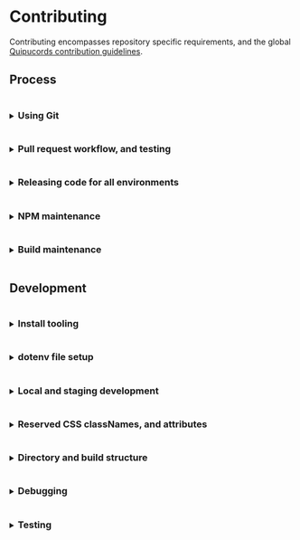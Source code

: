 # Contributing
Contributing encompasses repository specific requirements, and the global [Quipucords contribution guidelines](https://github.com/quipucords/quipucords/blob/main/CONTRIBUTING.md).

## Process
<details>
<summary><h3 style="display: inline-block">Using Git</h3></summary>

Quipucords-UI makes use of
- GitHub's fork and pull workflow.
- A linear commit process and rebasing.

> Instead of relying on GitHub merge commits and squashing, we recommend breaking down changes into smaller, independent commits.

> Working directly on the main repository is discouraged.

#### Branch syncing
Linear commit history for Quipucords-UI makes syncing concise
- `dev` is always rebased from `main`
  - typically after a release
  - or in prep for a fast-forward of `main`
- `main` is fast-forwarded from `dev`
  - typically when commits are prepared for release

</details>

<details>
<summary><h3 style="display: inline-block">Pull request workflow, and testing</h3></summary>

All development work should be handled through GitHub's fork and pull workflow.

#### Setting up a pull request
When multiple developers are contributing features, development pull requests (PRs) should be opened against the `dev` branch. PRs directly to `main` are discouraged, 
Exceptions are allowed, but it is important to ensure that updates to the `main` branch are also rebased against the `dev` branch.

> If your pull request work contains any of the following warning signs
>  - out of sync commits (is not rebased against the `base branch`)
>  - poorly structured commits and messages
>  - any one commit relies on other commits to work at all, in the same pull request
>  - dramatic file restructures that attempt complex behavior
>  - missing, relaxed, or removed unit tests
>  - dramatic unit test snapshot updates
>  - affects any file not directly associated with the issue being resolved
>  - affects "many" files
>
> You may be encouraged to restructure your commits to help in review.

#### Pull request commits, messaging

Your pull request should contain Git commit messaging that follows the use of [conventional commit types](https://www.conventionalcommits.org/)
to provide consistent history and help generate [CHANGELOG.md](./CHANGELOG.md) updates.

Commit messages follow three basic guidelines
- No more than `65` characters for the first line
- If your pull request has more than a single commit you should include the pull request number in your message using the below format. This additional copy is not counted towards the `65` character limit.
  ```
  [message] (#1234)
  ```

  You can also include the pull request number on a single commit, but
  GitHub will automatically apply the pull request number when the
  `squash` button is used on a pull request.

- Commit message formats follow the structure
  ```
  <type>(<scope>): <issue number><description>
  ```
  Where
  - Type = the type of work the commit resolves.
    - Basic types include `feat` (feature), `fix`, `chore`, `build`.
    - See [conventional commit types](https://www.conventionalcommits.org/) for additional types.
  - Scope = **optional** area of code affected.
    - Can be a directory or filenames
    - Does not have to encompass all file names affected
  - Issue number = the Jira issue number
    - Currently, the prefix `dis-[issue number]` can be used in place of `discovery-[issue number]`
  - Description = what the commit work encompasses

  Example
  ```
  feat(scans): dis-123 activate foo against bar
  ```
> Not all commits need an issue number. But it is encouraged you attempt to associate
> a commit with an issue for tracking. In a scenario where no issue is available
> exceptions can be made for `fix`, `chore`, and `build`.

#### Pull request test failures
Creating a pull request activates the following checks through GitHub actions.
- Commit message linting, see [commit_lint.yml](./.github/workflows/commit_lint.yml)
- Pull request code linting, unit tests and repo-level integration tests, see [integration.yml](./.github/workflows/integration.yml)

For additional information on failures for
- Commit messages, see [Pull request commits, messaging](#pull-request-commits-messaging)
- Code documentation, see [Updating code documentation]()
- Pull request code, see [Updating unit tests during development]()

> To resolve failures for any GitHub actions make sure you first review the results of the test by
clicking the `checks` tab on the related pull request.

> Caching for GitHub actions and NPM packages is active. This caching allows subsequent pull request
> updates to avoid reinstalling yarn dependencies.
>
> Occasionally test failures can occur after recent NPM package updates either in the pull request
> itself or in a prior commit to the pull request. The most common reason for this failure presents when
> a NPM package has changed its support for different versions of NodeJS and those packages are updated
> in the `dev` branch.
>
> If test failures are happening shortly after a NPM package update you may need to clear the
> GitHub actions cache and restart the related tests.

</details>

<details>
<summary><h3 style="display: inline-block">Releasing code for all environments</h3></summary>

Quipucords-UI makes use of release artifacts.

> After pushing code, or tagging, a repository GitHub action starts the process of creating artifacts.

#### Release artifacts
To create release artifacts a maintainer must run the release commit process locally.

   ```
   local main repo, main branch -> release commit -> origin main -> tag -> GitHub action
   ```

1. clone the main repository, within the repo confirm you're on the `main` branch and **SYNCED** with `origin` `main`
1. run
   1. `$ git checkout main`
   1. `$ yarn`
   1. `$ yarn release --dry-run` to confirm the release output version and commits.
   1. `$ yarn release` to generate the commit and file changes.

      >If the version recommended should be different you can run the command with an override version following a semver format
      >  ```
      >  $ yarn release --override X.X.X
      >  ``` 
1. Confirm you now have a release commit with the format `chore(release): X.X.X` and there are updates to
   - [`package.json`](./package.json)
   - [`CHANGELOG.md`](./CHANGELOG.md)

   If there are issues with the file updates you can correct them and squish any fixes into the `chore(release): X.X.X` commit
1. Push the **SINGLE** commit to `origin` `main`
1. Using the [Quipucords-UI GitHub releases interface](https://github.com/RedHatInsights/quipucords-ui/releases)
   1. Draft a new release from `main` confirming you are aligned with the `chore(release): X.X.X` commit hash
   1. Create the new tag using the **SAME** semver version created by the release commit, i.e. `X.X.X`.

   > To avoid issues with inconsistent Git tagging use it is recommended you use the GitHub releases interface.

</details>

<details>
<summary><h3 style="display: inline-block">NPM maintenance</h3></summary>

#### Cycle for updating NPMs
Our schedule for updating NPMs
- dependabot running once a month on low level packages that require only testing confirmation to pass
- 1x a month: running our aggregated dependency update script for all low level packages that require only testing confirmation
  - `$ yarn build:deps`
- 1x a month: running updates on NPMs that require additional visual confirmation, this includes...
  - dependency-name: "@patternfly/*"

#### Process for updating NPMs
To update packages in bulk there are 2 pre-defined paths, "basic" and "core".

> It is **highly discouraged** that you rely on updating the `yarn.lock` file only. This creates long-term issues when NPM references in `package.json` potentially require specific
> dependencies, or have built around specific package functionality that could be inadvertently altered by updating a dependencies' dependency. Update `package.json` packages instead.
>
> To review where a NPM package resource parent in `package.json` is... within the repo context run `$ npm ls [package name]`. This can help provide you with a dependency tree of resources in `package.json` that should
> be updated.

##### Basic NPM updates

1. Clone the repository locally, or bring your fork up-to-date with the development branch. [Make sure development tooling is installed](#install-tooling).
1. Open a terminal instance in the repository context and run
    ```
    $ yarn build:deps
    ```
   This will cycle through ALL basic NPM dependencies, running both unit tests, build and local integration checks. If
   any errors are throw the package update is skipped.
1. After the updates have completed **YOU MUST VISUALLY CONFIRM** the updates were successful by running both local development start scripts.
   - Visually confirm that local development still functions and can be navigated with...
      1. Start VPN, and make sure Docker/Podman is running.
      1. Run
         ```
         $ yarn start
         ```
   - Visually confirm that staging development still functions and can be navigated with...
      1. Start VPN, and make sure Docker/Podman is running.
      1. Run
         ```
         $ yarn start:stage
         ```
1. After you've confirmed everything is functioning correctly, check and commit the related changes to `package.json` and `yarn.lock`, then open a pull request towards the development branch.
> If any part of the "basic path" process fails you'll need to figure out which NPM is the offender and remove it from the update. OR resolve to fix the issue
> since future updates will be affected by skipping any package update.
> A `dependency-update-log.txt" file is generated in the root of the repository after each run of `$ yarn build:deps` this should contain a listing of the skipped packages.

##### Core NPM updates
1. Clone the repository locally, or bring your fork up-to-date with the development branch. [Make sure development tooling is installed](#install-tooling).
1. Open a terminal instance in the repository context and run
    ```
    $ yarn build:deps-core
    ```
   This will cycle through ALL core NPM dependencies, running both unit tests, build and local integration checks. If
   any errors are throw the package update is skipped.
1. After the updates have completed **YOU MUST VISUALLY CONFIRM** the updates were successful by running both local development start scripts.
   - Visually confirm that local development still functions and can be navigated with...
      1. Start VPN, and make sure Docker/Podman is running.
      1. Run
         ```
         $ yarn start
         ```
  - Visually confirm that staging development still functions and can be navigated with...
     1. Start VPN, and make sure Docker/Podman is running.
     1. Run
        ```
        $ yarn start:stage
        ```
1. After you've confirmed everything is functioning correctly, check and commit the related changes to `package.json` and `yarn.lock`, then open a pull request towards the development branch.
> If any part of the "core path" process fails you'll need to figure out which NPM is the offender and remove it from the update. OR resolve to fix the issue
> since future updates will be affected by skipping potentially any package update.
> A `dependency-update-log.txt" file is generated in the root of the repository after each run of `$ yarn build:deps-core` this should contain a listing of the skipped packages.

##### Manual NPM updates
This is the slowest part of package updates. If any packages are skipped during the "basic" and "core" automation runs. Those packages will need to be updated manually.
1. Clone the repository locally, or bring your fork up-to-date, with the development branch. [Make sure development tooling is installed](#install-tooling).
1. Remove/delete the `node_modules` directory (there may be differences between branches that create package alterations)
1. Run
   ```
   $ yarn
   ```
   To re-install the baseline packages.
1. Start working your way down the list of `dependencies` and `devDependencies` in [`package.json`](./package.json). It is normal to start on the `dev-dependencies` since the related NPMs support build process. Build process updates, short of a semver major/minor, generally do not break the application.
   > Some text editors fill in the next available NPM package version when you go to modify the package version. If this isn't available you can always use [NPM directly](https://www.npmjs.com/)... start searching =).
1. After each package version update in [`package.json`](./package.json) you'll run the follow scripts
   - `$ yarn test`, if it fails you'll need to run `$ yarn test:dev` and update the related tests
   - `$ yarn build`, if it fails you'll need to run `$ yarn test:integration-dev` and update the related tests
   - Make sure Docker/Podman is running, then type `$ yarn start`. Confirm that staging run is still accessible and that no design alterations have happened. Fix accordingly.
   - Make sure Docker/Podman is running, then type `$ yarn start:stage`. Confirm that staging run is still accessible and that no design alterations have happened. Fix accordingly.
1. If the package is now working commit the change and move on to the next package.
   - If the package fails, or you want to skip the update, take the minimally easy path and remove/delete `node_modules` then rollback `yarn.lock` **BEFORE** you run the next package update.
> There are alternatives to resetting `node_modules`, we're providing the most direct path.
>
> Not updating a package is not the end-of-the-world. A package is not going to randomly break because you haven't updated to the latest version.

> Security warnings on NPM packages should be reviewed on a "per-alert basis" since **they generally do not make a distinction between build resources and what is within the applications compiled output**. Blindly following a security
> update recommendation is not always the optimal path.

</details>

<details>
<summary><h3 style="display: inline-block">Build maintenance</h3></summary>

- Webpack configuration. The build uses configuration combined with NPM scripts found in [`package.json`](./package.json).
  - Webpack build files
    - [`./config`](./config)
    - [`./scripts/post.sh`](./scripts/post.sh)
    - [`./scripts/pre.sh`](./scripts/pre.sh)
- GitHub Actions
  - Action files
    - [`./.github/workflows`](.github/workflows)
  - Related script files
    - [`./.scripts/actions.commit.js`](./scripts/actions.commit.js)
</details>

## Development
<details>
<summary><h3 style="display: inline-block">Install tooling</h3></summary>

Before developing you'll need to install:
* [NodeJS and NPM](https://nodejs.org/)
* [Docker](https://docs.docker.com/desktop/)
  * Alternatively, you can try [Podman](https://github.com/containers/podman). [Homebrew](https://brew.sh/) can be used for the install `$ brew install podman`
* And [Yarn](https://yarnpkg.com)

#### OS support
The tooling for Quipucords-UI is `Mac OS` centered.

While some aspects of the tooling have been expanded for Linux there may still be issues. It is encouraged that OS tooling
changes are contributed back while maintaining existing `Mac OS` functionality.

If you are unable to test additional OS support it is imperative that code reviews take place before integrating/merging build changes.

#### NodeJS and NPM
The Quipucords-UI build attempts to align to the current NodeJS LTS version. It is possible to test future versions of NodeJS LTS. See CI Testing for more detail.

#### Docker and Mac
Setting [Docker](https://docs.docker.com/desktop/) up on a Mac? Install the appropriate package. Confirm everything installed correctly by trying these steps.
1. In a terminal instance run
   ```
   $ docker run hello-world
   ```

Reference the Docker documentation for additional installation help.

#### Docker and Linux
Setting Docker up on a Linux machine may include additional steps.
* [Docker on Linux](https://docs.docker.com/desktop/install/linux-install/)

Reference the Docker documentation for additional installation help.

#### Yarn
Once you've installed NodeJS you can use NPM to perform the [Yarn](https://yarnpkg.com) install

  ```
  $ npm install yarn -g
  ``` 
</details>

<details>
<summary><h3 style="display: inline-block">dotenv file setup</h3></summary>

"dotenv" files contain shared configuration settings across the Quipucords-UI code and build structure. These settings are imported through [helpers](./src/common/helpers.js), or through other various `process.env.[dotenv parameter names]` within the code or build.

#### Setup basic dotenv files
Before you can start any local development you need to relax permissions associated with the platform. This
affects various aspects of both `local` and `stage` development.

1. Create a local dotenv file in the root of `Quipucords-UI` called `.env.local` and add the following contents
    ```
    REACT_APP_DEBUG_MIDDLEWARE=true
    ```

#### Advanced dotenv files
The dotenv files are structured to cascade each additional dotenv file settings from a root `.env` file.
```
 .env = base dotenv file settings
 .env.local = a gitignored file to allow local settings overrides
 .env -> .env.development = local run development settings that enhances the base .env settings file
 .env -> .env.staging = local run staging settings that enhances the base .env settings file
 .env -> .env.production = build modifications associated with all environments
 .env -> .env.production.local = a gitignored, dynamically generated build modifications associated with all environments
 .env -> .env.test = testing framework settings that enhances the base .env settings file
```

##### Current directly available _developer/debugging/test_ dotenv parameters

> Technically all dotenv parameters come across as strings when imported through `process.env`. It is important to cast them accordingly if "type" is required.


| dotenv parameter           | definition                                                                                 |
|----------------------------|--------------------------------------------------------------------------------------------|
| REACT_APP_AUTH_TOKEN       | A static string associated with overriding the assumed UI/application token name           |
| REACT_APP_DEBUG_MIDDLEWARE | A static boolean that activates the console state debugging messages associated with Redux |


##### Current directly available _build_ dotenv parameters

> Technically all dotenv parameters come across as strings when imported through `process.env`. It is important to cast them accordingly if "type" is required.

| dotenv parameter                                  | definition                                                                                   |
|---------------------------------------------------|----------------------------------------------------------------------------------------------|
| REACT_APP_UI_VERSION                              | A dynamic string reference to the build populated package.json version reference             |
| REACT_APP_UI_NAME                                 | A static string reference similar to the application name                                    |
| REACT_APP_UI_SHORT_NAME                           | A static string reference to a shortened display version of the application name             |
| REACT_APP_UI_SENTENCE_START_NAME                  | A static string reference to the "sentence start" application name                           |
| REACT_APP_UI_BRAND_NAME                           | A static string reference similar to the official application name                           |
| REACT_APP_UI_BRAND_SHORT_NAME                     | A static string reference to a shortened official display version of the application name    |
| REACT_APP_UI_BRAND_SENTENCE_START_NAME            | A static string reference to the official "sentence start" application name                  |
| REACT_APP_UI_BRAND                                | A dynamic boolean reference used in building the official brand version of Quipucords-UI     |
| REACT_APP_AUTH_TOKEN                              | A static string reference to the authentication token                                        |
| REACT_APP_AUTH_HEADER                             | A static string reference to the authentication header                                       |
| REACT_APP_AJAX_TIMEOUT                            | A static number reference to the milliseconds used to timeout API requests                   |
| REACT_APP_TOAST_NOTIFICATIONS_TIMEOUT             | A static number reference to the milliseconds used to hide toast notifications               |
| REACT_APP_POLL_INTERVAL                           | A static number reference to the milliseconds used in view polling                           |
| REACT_APP_CONFIG_SERVICE_LOCALES_DEFAULT_LNG      | A static string reference to the UI/application default locale language                      |
| REACT_APP_CONFIG_SERVICE_LOCALES_DEFAULT_LNG_DESC | A static string reference to the UI/application default locale language                      |              
| REACT_APP_CONFIG_SERVICE_LOCALES                  | A static string reference to a JSON resource for available UI/application locales            |                 
| REACT_APP_CONFIG_SERVICE_LOCALES_PATH             | A static string reference to the JSON resources for available UI/application locale strings  |            
| REACT_APP_CONFIG_SERVICE_LOCALES_EXPIRE           | A static number reference to the milliseconds the UI/application locale strings/files expire |                      
| REACT_APP_CREDENTIALS_SERVICE                     | A static string reference to the API spec                                                    |                                                 
| REACT_APP_FACTS_SERVICE                           | A static string reference to the API spec                                                    |                                                 
| REACT_APP_REPORTS_SERVICE                         | A static string reference to the API spec                                                    |                                                 
| REACT_APP_REPORTS_SERVICE_DETAILS                 | A static string reference to the API spec                                                    |                                                 
| REACT_APP_REPORTS_SERVICE_DEPLOYMENTS             | A static string reference to the API spec                                                    |                                                 
| REACT_APP_REPORTS_SERVICE_MERGE                   | A static string reference to the API spec                                                    |                                                 
| REACT_APP_SCANS_SERVICE                           | A static string reference to the API spec                                                    |                                                 
| REACT_APP_SCAN_JOBS_SERVICE_START_GET             | A static string reference to the API spec                                                    |                                                 
| REACT_APP_SCAN_JOBS_SERVICE                       | A static string reference to the API spec                                                    |                                                 
| REACT_APP_SCAN_JOBS_SERVICE_CONNECTION            | A static string reference to the API spec                                                    |                                                 
| REACT_APP_SCAN_JOBS_SERVICE_INSPECTION            | A static string reference to the API spec                                                    |                                                 
| REACT_APP_SCAN_JOBS_SERVICE_PAUSE                 | A static string reference to the API spec                                                    |                                                 
| REACT_APP_SCAN_JOBS_SERVICE_CANCEL                | A static string reference to the API spec                                                    |                                                 
| REACT_APP_SCAN_JOBS_SERVICE_RESTART               | A static string reference to the API spec                                                    |                                                 
| REACT_APP_SCAN_JOBS_SERVICE_MERGE                 | A static string reference to the API spec                                                    |                                                 
| REACT_APP_SOURCES_SERVICE                         | A static string reference to the API spec                                                    |                                                 
| REACT_APP_USER_SERVICE                            | A static string reference to the API spec                                                    |                                                 
| REACT_APP_USER_SERVICE_CURRENT                    | A static string reference to the API spec                                                    |                                                 
| REACT_APP_USER_SERVICE_LOGOUT                     | A static string reference to the API spec                                                    |                                                 
| REACT_APP_STATUS_SERVICE                          | A static string reference to the API spec                                                    |                                                 

</details>

<details>
<summary><h3 style="display: inline-block">Local and staging development</h3></summary>

#### Start writing code with local run
This is a local run designed to function with minimal resources and a mock API.

1. Confirm you've installed all recommended tooling
1. Confirm the repository name has no blank spaces in it. If it does replace that blank with a dash or underscore, Docker has issues with unescaped parameter strings.
1. Confirm you've installed resources through yarn
1. Create a local dotenv file called `.env.local` in the root of Quipucords-UI, and add the following contents
    ```
    REACT_APP_DEBUG_MIDDLEWARE=true
    ```
1. Make sure Docker/Podman is running
1. Open a couple of instances of Terminal and run...
   ```
   $ yarn start
   ```
   and, optionally,
   ```
   $ yarn test:dev
   ```
1. Make sure your browser opened around the domain `https://localhost:3001/`
1. Start developing...

#### Start writing code with staging
This is an authenticated local run that has the ability to run against a containerized API.

1. Confirm you've installed all recommended tooling
1. Confirm the repository name has no blank spaces in it. If it does replace that blank with a dash or underscore, Docker has issues with unescaped parameter strings.
1. Confirm you've installed resources through yarn
1. Create a local dotenv file called `.env.local` in the root of Quipucords-UI, and add the following contents
    ```
    REACT_APP_DEBUG_MIDDLEWARE=true
    ```
1. Make sure Docker/Podman is running
1. Open a couple of instances of Terminal and run...
    ```
    $ yarn start:stage
    ```
   and, optionally,
    ```
    $ yarn test:dev
    ```
1. Make sure you open your browser around the domain `https://localhost:5001/`
   > You may have to scroll, but the terminal output will have some available domains for you to pick from.
1. Log in. (You'll need mock credentials, reach out to the development team)
1. Start developing...

</details>


<details>
<summary><h3 style="display: inline-block">Reserved CSS classNames, and attributes</h3></summary>

#### Reserved testing attributes
This project makes use of reserved DOM attributes and string identifiers used by the testing team.
> Updating elements with these attributes, or settings, should be done with the knowledge "you are affecting" the testing team's ability to test.
> And it is recommended you coordinate with the testing team before altering these attributes, settings.

1. Attribute `data-ouia-component-id`
   - `data-ouia-component-id=""` is preferred way of identifying elements by testing team.
   - Most of the time, React prop is `ouiaId`. Some PatternFly elements don't support it, in which case you can use standard DOM prop `data-ouia-component-id`, `data-test`, `name` or `id`.
   - Use `ouiaId` even if it seems to duplicate value of `name` or another attribute.
   - See [PatternFly documentation on OUIA](https://www.patternfly.org/developer-resources/open-ui-automation/).
2. Attribute `data-test`
   - DOM attributes with `data-test=""` are used by the testing team as a means to identify specific DOM elements.
   - To use simply place `data-test="[your-id-coordinated-with-testing-team]`" onto a DOM element.

</details>

<details>
<summary><h3 style="display: inline-block">Directory and build structure</h3></summary>

This repository has interdependency on the [Quipucords responsitory](https://github.com/quipucords/quipucords).

#### Django templates, login and logout
In order to have GUI developer access to the login and logout aspects of [Quipucords](https://github.com/quipucords/quipucords) we store
the Django template files here [./templates/*](./templates/base.html).

> Important!
> - This templates directory is required as part of the build process. **Removing `./templates` directory will break the production build.**
> - Updating the templates requires minimal understand of html, plus some minor recognition of templating languages. [If needed checkout out the Django template structure reading](https://docs.djangoproject.com/en/2.1/topics/templates/).
> - We use a shell script token string replacement during the build process for the application display name. If you see **[UI_NAME]** within the templates, be aware.
> - [The build script for directly manipulating the templates is here, ./scripts/post.sh](./scripts/post.sh)

#### Brand build
The brand build updates aspects of the application name across the React and Django templates, think Quipucords versus Discovery.
To handle a branded aspect of the build, instead of `$ yarn build` run
   ```
   $ yarn build:brand
   ```
</details>

<details>
<summary><h3 style="display: inline-block">Debugging</h3></summary>

#### Debugging development
You can apply overrides during local development by adding a `.env.local` (dotenv) file in the repository root directory.

Once you have made the dotenv file and/or changes, like the below "debug" flags, restart the project and the flags should be active.

*Any changes you make to the `.env.local` file should be ignored with `.gitignore`.*

#### Debugging Redux
This project makes use of React & Redux. To enable Redux browser console logging add the following line to your `.env.local` file.
  ```
  REACT_APP_DEBUG_MIDDLEWARE=true
  ```
</details>

<details>
<summary><h3 style="display: inline-block">Testing</h3></summary>

> Blindly updating unit test snapshots is not recommended. Within this code-base snapshots have been created
> to specifically call out when updates happen. If a snapshot is updating, and it is unexpected, this is our first
> line of checks against bugs/issues.

#### Unit testing
To run the unit tests with a watch during development you'll need to open an additional terminal instance, then run
  ```
  $ yarn test:dev
  ```

##### Updating test snapshots
To update snapshots from the terminal run
  ```
  $ yarn test:dev
  ```

From there you'll be presented with a few choices, one of them is "update", you can then hit the "u" key. Once the update script has run you should see additional changed files within Git, make sure to commit them along with your changes or continuous integration testing will fail.

##### Checking code coverage
To check the coverage report from the terminal run
  ```
  $ yarn test
  ```

##### Code coverage failing to update?
If you're having trouble getting an accurate code coverage report, or it's failing to provide updated results (i.e. you renamed files) you can try running
  ```
  $ yarn test:clearCache
  ```

#### Integration-like testing
To run tests associated with checking build output run
   ```
   $ yarn build
   $ yarn test:integration
   ```

##### Updating integration-like test snapshots
To update snapshots from the terminal run
  ```
  $ yarn test:integration-dev
  ```
</details>

